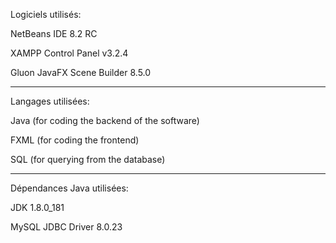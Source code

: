 Logiciels utilisés:

NetBeans IDE 8.2 RC

XAMPP Control Panel v3.2.4

Gluon JavaFX Scene Builder 8.5.0
********************************************
Langages utilisées:

Java (for coding the backend of the software)

FXML (for coding the frontend)

SQL (for querying from the database)
********************************************
Dépendances Java utilisées:

JDK 1.8.0_181

MySQL JDBC Driver 8.0.23
